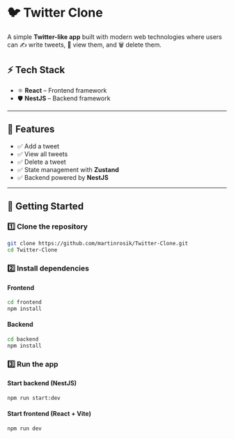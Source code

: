 # 🐦 Twitter Clone

A simple **Twitter-like app** built with modern web technologies where users can ✍️ write tweets, 📜 view them, and 🗑️ delete them.

## ⚡ Tech Stack

* ⚛️ **React** – Frontend framework
* 🛡️ **NestJS** – Backend framework

---

## 📸 Features

* ✅ Add a tweet
* ✅ View all tweets
* ✅ Delete a tweet
* ✅ State management with **Zustand**
* ✅ Backend powered by **NestJS**

---

## 🚀 Getting Started

### 1️⃣ Clone the repository

```bash
git clone https://github.com/martinrosik/Twitter-Clone.git
cd Twitter-Clone
```

### 2️⃣ Install dependencies

#### Frontend

```bash
cd frontend
npm install
```

#### Backend

```bash
cd backend
npm install
```

### 3️⃣ Run the app

#### Start backend (NestJS)

```bash
npm run start:dev
```

#### Start frontend (React + Vite)

```bash
npm run dev
```

